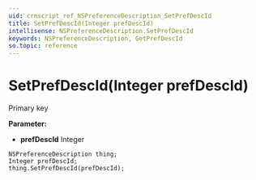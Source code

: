 ```yaml
---
uid: crmscript_ref_NSPreferenceDescription_SetPrefDescId
title: SetPrefDescId(Integer prefDescId)
intellisense: NSPreferenceDescription.SetPrefDescId
keywords: NSPreferenceDescription, GetPrefDescId
so.topic: reference
---
```


# SetPrefDescId(Integer prefDescId)

Primary key

**Parameter:** 
* **prefDescId** Integer

```crmscript
NSPreferenceDescription thing;
Integer prefDescId;
thing.SetPrefDescId(prefDescId);
```

